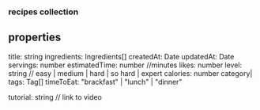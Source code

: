 ### recipes collection

## properties

title: string
ingredients: Ingredients[]
createdAt: Date
updatedAt: Date
servings: number
estimatedTime: number //minutes
likes: number
level: string // easy | medium | hard | so hard | expert
calories: number
category| tags: Tag[]
timeToEat: "brackfast" | "lunch" | "dinner"

tutorial: string // link to video
